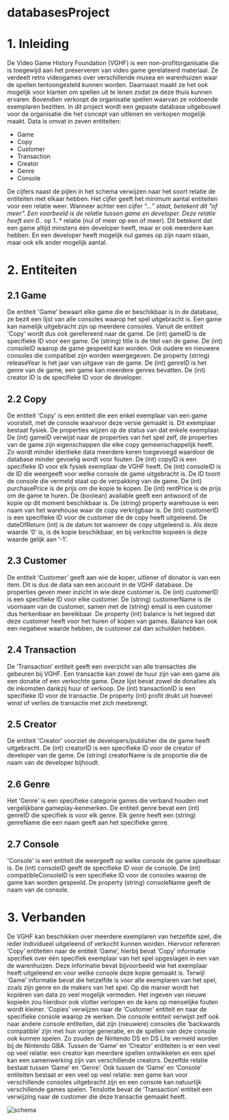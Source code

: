# databasesProject

# 1. Inleiding
De Video Game History Foundation (VGHF) is een non-profitorganisatie die is toegewijd aan het preserveren van video game gerelateerd materiaal. Ze verdeelt retro videogames over verschillende musea en warenhuizen waar de spellen tentoongesteld kunnen worden. Daarnaast maakt ze het ook mogelijk voor klanten om spellen uit te lenen zodat ze deze thuis kunnen ervaren. Bovendien verkoopt de organisatie spellen waarvan ze voldoende exemplaren bezitten.
In dit project wordt een gepaste database uitgebouwd voor de organisatie die het concept van uitlenen en verkopen mogelijk maakt. Data is omvat in zeven entiteiten: 
- Game
- Copy
- Customer
- Transaction
- Creator
- Genre
- Console
 
De cijfers naast de pijlen in het schema verwijzen naar het soort relatie de entiteiten met elkaar hebben. Het cijfer geeft het minimum aantal entiteiten voor een relatie weer. Wanneer achter een cijfer “...*” staat, betekent dit “of meer”. Een voorbeeld is de relatie tussen game en developer. Deze relatie heeft een 0..* op 1..* relatie (nul of meer op een of meer). Dit betekent dat een game altijd minstens één developer heeft, maar er ook meerdere kan hebben. En een developer heeft mogelijk nul games op zijn naam staan, maar ook elk ander mogelijk aantal.

# 2. Entiteiten

## 2.1 Game
De entiteit 'Game' bewaart elke game die er beschikbaar is in de database, ze bezit een lijst van alle consoles waarop het spel uitgebracht is. Een game kan namelijk uitgebracht zijn op meerdere consoles. Vanuit de entiteit 'Copy' wordt dus ook gerefereerd naar de game. De (int) gameID is de specifieke ID voor een game. De (string) title is de titel van de game. De (int) consoleID waarop de game gespeeld kan worden. Ook oudere en nieuwere consoles die compatibel zijn worden weergegeven. De property (string) releaseYear is het jaar van uitgave van de game. De (int) genreID is het genre van de game, een game kan meerdere genres bevatten. De (int) creator ID is de specifieke ID voor de developer. 

## 2.2 Copy
De entiteit 'Copy' is een entiteit die een enkel exemplaar van een game voorstelt, met de console waarvoor deze versie gemaakt is. Dit exemplaar bestaat fysiek. De properties wijzen op de status van dat enkele exemplaar. De (int) gameID verwijst naar de properties van het spel zelf, de properties van de game zijn eigenschappen die elke copy gemeenschappelijk heeft. Zo wordt minder identieke data meerdere keren toegevoegd waardoor de database minder gevoelig wordt voor fouten. De (int) copyID is een specifieke ID voor elk fysiek exemplaar de VGHF heeft. De (int) consoleID is de ID die weergeeft voor welke console de game uitgebracht is. De ID toont de console die vermeld staat op de verpakking van de game. De (int) purchasePrice is de prijs om die kopie te kopen. De (int) rentPrice is de prijs om de game te huren. De (boolean) available geeft een antwoord of de kopie op dit moment beschikbaar is. De (string) property warehouse is een naam van het warehouse waar de copy verkrijgbaar is. De (int) customerID is een specifieke ID voor de customer die de copy heeft uitgeleend. De dateOfReturn (int) is de datum tot wanneer de copy uitgeleend is. Als deze waarde ‘0’ is, is de kopie beschikbaar, en bij verkochte kopieën is deze waarde gelijk aan ‘-1’. 

## 2.3 Customer
De entiteit ‘Customer’ geeft aan wie de koper, uitlener of donator is van een item. Dit is dus de data van een account in de VGHF database. De properties geven meer inzicht in wie deze customer is. De (int) customerID is een specifieke ID voor elke customer. De (string) customerName is de voornaam van de customer, samen met de (string) email is een customer dus herkenbaar en bereikbaar. De property (int) balance is het tegoed dat deze customer heeft voor het huren of kopen van games. Balance kan ook een negatieve waarde hebben, de customer zal dan schulden hebben.

## 2.4 Transaction
De ‘Transaction’ entiteit geeft een overzicht van alle transacties die gebeuren bij VGHF. Een transactie kan zowel de huur zijn van een game als een donatie of een verkochte game. Deze lijst bevat zowel de donaties als de inkomsten dankzij huur of verkoop. De (int) transactionID is een specifieke ID voor de transactie. De property (int) profit drukt uit hoeveel winst of verlies de transactie met zich meebrengt.

## 2.5 Creator
De entiteit 'Creator' voorziet de developers/publisher die de game heeft uitgebracht. De (int) creatorID is een specifieke ID voor de creator of developer van de game. De (string) creatorName is de proportie die de naam van de developer bijhoudt.

## 2.6 Genre
Het 'Genre' is een specifieke categorie games die verband houden met vergelijkbare gameplay-kenmerken. De entiteit genre bevat een (int) genreID die specifiek is voor elk genre. Elk genre heeft een (string) genreName die een naam geeft aan het specifieke genre.

## 2.7 Console
'Console' is een entiteit die weergeeft op welke console de game speelbaar is. De (int) consoleID geeft de specifieke ID voor de console. De (int) compatibleConsoleID is een specifieke ID voor de consoles waarop de game kan worden gespeeld. De property (string) consoleName geeft de naam van de console. 

# 3. Verbanden
De VGHF kan beschikken over meerdere exemplaren van hetzelfde spel, die ieder individueel uitgeleend of verkocht kunnen worden. Hiervoor refereren ‘Copy’ entiteiten naar de entiteit ‘Game’, hierbij bevat ‘Copy’ informatie specifiek over één specifiek exemplaar van het spel opgeslagen in een van de warenhuizen. Deze informatie bevat bijvoorbeeld wie het exemplaar heeft uitgeleend en voor welke console deze kopie gemaakt is. Terwijl ‘Game’ informatie bevat die hetzelfde is voor alle exemplaren van het spel, zoals zijn genre en de makers van het spel. Op die manier wordt het kopiëren van data zo veel mogelijk vermeden. Het ingeven van nieuwe kopieën zou hierdoor ook vlotter verlopen en de kans op menselijke fouten wordt kleiner. 
‘Copies’ verwijzen naar de ‘Customer’ entiteit en naar de specifieke console waarop ze werken. Die console entiteit verwijst zelf ook naar andere console entiteiten, dat zijn (nieuwere) consoles die ‘backwards compatible’ zijn met hun vorige generatie, en de spellen van deze console ook kunnen spelen. Zo zouden de Nintendo DS en DS Lite vermeld worden bij de Nintendo GBA. 
Tussen de ‘Game’ en ‘Creator’ entiteiten is er een veel op veel relatie: een creator kan meerdere spellen ontwikkelen en een spel kan een samenwerking zijn van verschillende creators. Dezelfde relatie bestaat tussen ‘Game’ en ‘Genre’. 
Ook tussen de ‘Game’ en ‘Console’ entiteiten bestaat er een veel op veel relatie: een game kan voor verschillende consoles uitgebracht zijn en een console kan natuurlijk verschillende games spelen. Tenslotte bevat de ‘Transaction’ entiteit een verwijzing naar de customer die deze transactie gemaakt heeft.

![schema](https://mermaid.ink/img/pako:eNqNVW2Lm0AQ_ivLliCU5NAPbUGOfjgPjvvQF3pHoeCXUcdkOd2VcW0bvPz3ru4aX5I0R8C4M88887pjy1OVIQ_5atXGkjEhhQ5Z_8qYp3dYohcyL4EavfVU-hNIQFJg7R3hRlWRKIH2kSoUdXbvPuT2NxiPmGf8q0dcnp-B3CnKkC6BCiHxkq7GVMlsFonvfwx8f4JJIH3Zkmpk5rEekAVB8Mmz-kP3Zx6H1SqWaQF1fS9gS1BadaSqPYt5EHO22bx-jrl_c_PeHB6gRDaDOEWHcgaRkrUq0KKswRJlTxEhaEXXgQ8o6S18U8fuMGJvXzebOeSZQNaQaqHk-USaWqsS6Vq-R5gF9tXsAz3OTTd3mm2N6PF-lD1pEnLLtNBDRAMytWGeARMWaGb1FwItyLsaTQ16HlvhQXyYBtjl0y7dVvslxTLoC-F14qqhdGeC-04iXSREKPVCnChDAZLBbxBFd9NOcv0DhDvV1MviuHov3Weg8Vv-A3VD8ly-zqy9zub8D6qvpgQnSixN2HOqBAqQQ4pz37YP7X-7M_VsNaPjGVt_Hdor7XdMvfwCj7sM7Vtnz2nm5bAmZQVamB5Gc-OZu8l1W7jUo-Zk1C40uyKVC-288DU3ENOQzCz6njvm_RKPeWhezZ58ibnZdQYHjVZPe5nyUFODa95U3di43cfDHIraSDETpvxf7Jej_4Ac_gHRd918?type=png)
